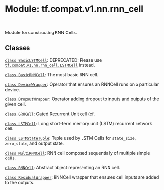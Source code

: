 <div itemscope itemtype="http://developers.google.com/ReferenceObject">
<meta itemprop="name" content="tf.compat.v1.nn.rnn_cell" />
<meta itemprop="path" content="Stable" />
</div>

# Module: tf.compat.v1.nn.rnn_cell


<table class="tfo-notebook-buttons tfo-api" align="left">
</table>



Module for constructing RNN Cells.



## Classes

[`class BasicLSTMCell`](../../../../tf/compat/v1/nn/rnn_cell/BasicLSTMCell.md): DEPRECATED: Please use <a href="../../../../tf/compat/v1/nn/rnn_cell/LSTMCell.md"><code>tf.compat.v1.nn.rnn_cell.LSTMCell</code></a> instead.

[`class BasicRNNCell`](../../../../tf/compat/v1/nn/rnn_cell/BasicRNNCell.md): The most basic RNN cell.

[`class DeviceWrapper`](../../../../tf/compat/v1/nn/rnn_cell/DeviceWrapper.md): Operator that ensures an RNNCell runs on a particular device.

[`class DropoutWrapper`](../../../../tf/compat/v1/nn/rnn_cell/DropoutWrapper.md): Operator adding dropout to inputs and outputs of the given cell.

[`class GRUCell`](../../../../tf/compat/v1/nn/rnn_cell/GRUCell.md): Gated Recurrent Unit cell (cf.

[`class LSTMCell`](../../../../tf/compat/v1/nn/rnn_cell/LSTMCell.md): Long short-term memory unit (LSTM) recurrent network cell.

[`class LSTMStateTuple`](../../../../tf/compat/v1/nn/rnn_cell/LSTMStateTuple.md): Tuple used by LSTM Cells for `state_size`, `zero_state`, and output state.

[`class MultiRNNCell`](../../../../tf/compat/v1/nn/rnn_cell/MultiRNNCell.md): RNN cell composed sequentially of multiple simple cells.

[`class RNNCell`](../../../../tf/compat/v1/nn/rnn_cell/RNNCell.md): Abstract object representing an RNN cell.

[`class ResidualWrapper`](../../../../tf/compat/v1/nn/rnn_cell/ResidualWrapper.md): RNNCell wrapper that ensures cell inputs are added to the outputs.

